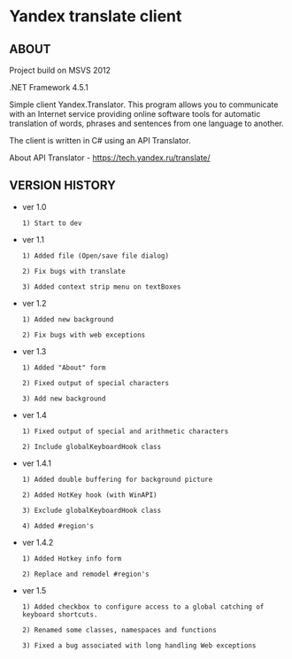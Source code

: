 # Yandex translate client

ABOUT
---------

Project build on MSVS 2012

.NET Framework 4.5.1

Simple client Yandex.Translator. This program allows you to communicate with an Internet 
service providing online software tools for automatic translation of words, phrases and 
sentences from one language to another.

The client is written in C# using an API Translator.

About API Translator - https://tech.yandex.ru/translate/

VERSION HISTORY
---------

- ver 1.0

      1) Start to dev

- ver 1.1

      1) Added file (Open/save file dialog)

      2) Fix bugs with translate

      3) Added context strip menu on textBoxes

- ver 1.2

      1) Added new background

      2) Fix bugs with web exceptions

- ver 1.3

      1) Added "About" form

      2) Fixed output of special characters

      3) Add new background

- ver 1.4

      1) Fixed output of special and arithmetic characters

      2) Include globalKeyboardHook class

- ver 1.4.1

      1) Added double buffering for background picture

      2) Added HotKey hook (with WinAPI)

      3) Exclude globalKeyboardHook class

      4) Added #region's

- ver 1.4.2

      1) Added Hotkey info form

      2) Replace and remodel #region's

- ver 1.5

      1) Added checkbox to configure access to a global catching of keyboard shortcuts.

      2) Renamed some classes, namespaces and functions

      3) Fixed a bug associated with long handling Web exceptions

